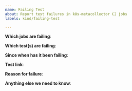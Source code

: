 ```yaml
---
name: Failing Test
about: Report test failures in k8s-metacollector CI jobs
labels: kind/failing-test

---
```


<!-- Please only use this template for submitting reports about failing tests in k8s-metacollector CI jobs -->

**Which jobs are failing**:

**Which test(s) are failing**:

**Since when has it been failing**:

**Test link**:

**Reason for failure**:

**Anything else we need to know**:
